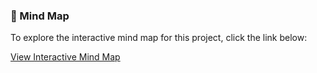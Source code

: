 ### 🧠 Mind Map

To explore the interactive mind map for this project, click the link below:

[View Interactive Mind Map](../docs/mind-map.html)